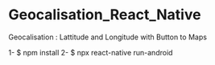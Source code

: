 # Geocalisation_React_Native
Geocalisation : Lattitude and Longitude with Button to Maps

1- $ npm install
2- $ npx react-native run-android

